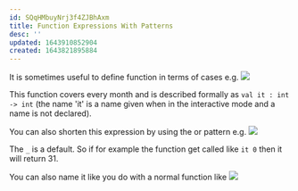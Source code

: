```yaml
---
id: SQqHMbuyNrj3f4ZJBhAxm
title: Function Expressions With Patterns
desc: ''
updated: 1643910852904
created: 1643821895884
---
```

It is sometimes useful to define function in terms of cases e.g.
![](/assets/images/2022-02-02-18-15-23.png)

This function covers every month and is described formally as `val it : int -> int` (the name 'it' is a name given when in the interactive mode and a name is not declared).

You can also shorten this expression by using the or pattern e.g.
![](/assets/images/2022-02-02-18-27-14.png)

The `_` is a default. So if for example the function get called like `it 0` then it will return 31.

You can also name it like you do with a normal function like
![](/assets/images/2022-02-02-18-29-03.png)
